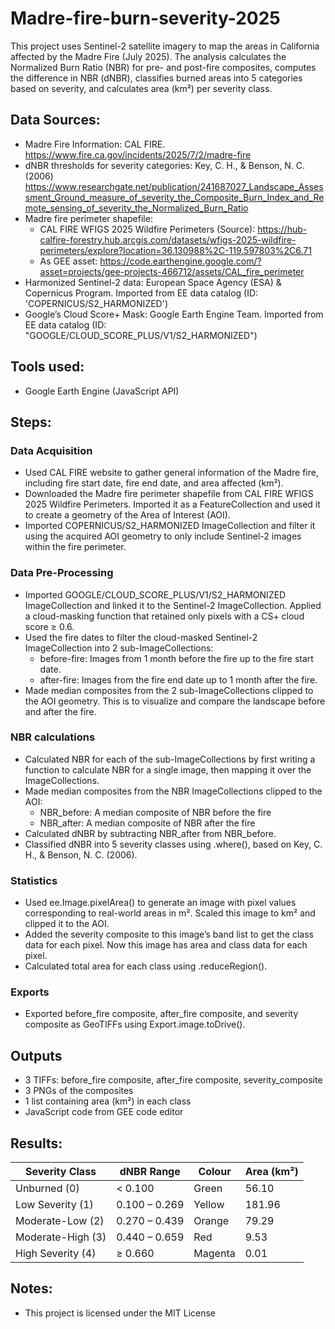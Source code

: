 # Madre-fire-burn-severity-2025
This project uses Sentinel-2 satellite imagery to map the areas in California affected by the Madre Fire (July 2025). The analysis calculates the Normalized Burn Ratio (NBR) for pre- and post-fire composites, computes the difference in NBR (dNBR), classifies burned areas into 5 categories based on severity, and calculates area (km²) per severity class.

## Data Sources:
- Madre Fire Information: CAL FIRE. https://www.fire.ca.gov/incidents/2025/7/2/madre-fire
- dNBR thresholds for severity categories: Key, C. H., & Benson, N. C. (2006) https://www.researchgate.net/publication/241687027_Landscape_Assessment_Ground_measure_of_severity_the_Composite_Burn_Index_and_Remote_sensing_of_severity_the_Normalized_Burn_Ratio
- Madre fire perimeter shapefile: 
  - CAL FIRE WFIGS 2025 Wildfire Perimeters (Source): https://hub-calfire-forestry.hub.arcgis.com/datasets/wfigs-2025-wildfire-perimeters/explore?location=36.130988%2C-119.597803%2C6.71
  - As GEE asset: https://code.earthengine.google.com/?asset=projects/gee-projects-466712/assets/CAL_fire_perimeter
- Harmonized Sentinel-2 data: European Space Agency (ESA) & Copernicus Program. Imported from EE data catalog (ID: 'COPERNICUS/S2_HARMONIZED')
- Google’s Cloud Score+ Mask: Google Earth Engine Team. Imported from EE data catalog (ID: "GOOGLE/CLOUD_SCORE_PLUS/V1/S2_HARMONIZED")

## Tools used:
- Google Earth Engine (JavaScript API)

## Steps:
### Data Acquisition
- Used CAL FIRE website to gather general information of the Madre fire, including fire start date, fire end date, and area affected (km²).
- Downloaded the Madre fire perimeter shapefile from CAL FIRE WFIGS 2025 Wildfire Perimeters. Imported it as a FeatureCollection and used it to create a geometry of the Area of Interest (AOI).
- Imported COPERNICUS/S2_HARMONIZED ImageCollection and filter it using the acquired AOI geometry to only include Sentinel-2 images within the fire perimeter.

### Data Pre-Processing
- Imported GOOGLE/CLOUD_SCORE_PLUS/V1/S2_HARMONIZED ImageCollection and linked it to the Sentinel-2 ImageCollection. Applied a cloud-masking function that retained only pixels with a CS+ cloud score ≥ 0.6.
- Used the fire dates to filter the cloud-masked Sentinel-2 ImageCollection into 2 sub-ImageCollections:
  - before-fire: Images from 1 month before the fire up to the fire start date.
  - after-fire: Images from the fire end date up to 1 month after the fire.
- Made median composites from the 2 sub-ImageCollections clipped to the AOI geometry. This is to visualize and compare the landscape before and after the fire.

### NBR calculations
- Calculated NBR for each of the sub-ImageCollections by first writing a function to calculate NBR for a single image, then mapping it over the ImageCollections. 
- Made median composites from the NBR ImageCollections clipped to the AOI:
  - NBR_before: A median composite of NBR before the fire
  - NBR_after: A median composite of NBR after the fire
- Calculated dNBR by subtracting NBR_after from NBR_before.
- Classified dNBR into 5 severity classes using .where(), based on Key, C. H., & Benson, N. C. (2006).

### Statistics
- Used ee.Image.pixelArea() to generate an image with pixel values corresponding to real-world areas in m². Scaled this image to km² and clipped it to the AOI.
- Added the severity composite to this image’s band list to get the class data for each pixel. Now this image has area and class data for each pixel.
- Calculated total area for each class using .reduceRegion().

### Exports
- Exported before_fire composite, after_fire composite, and severity composite as GeoTIFFs using Export.image.toDrive().

## Outputs
- 3 TIFFs: before_fire composite, after_fire composite, severity_composite
- 3 PNGs of the composites
- 1 list containing area (km²) in each class
- JavaScript code from GEE code editor

## Results:
| Severity Class   | dNBR Range       | Colour   | Area (km²) |
|------------------|------------------|----------|------------|
| Unburned (0)        | < 0.100       | Green    | 56.10     |
| Low Severity (1)   | 0.100 – 0.269       | Yellow   | 181.96       |
| Moderate-Low (2)    | 0.270 – 0.439      | Orange   | 79.29      |
| Moderate-High (3)    | 0.440 – 0.659      | Red      | 9.53     |
| High Severity (4)    | ≥ 0.660           | Magenta  | 0.01       |

## Notes:
- This project is licensed under the MIT License




